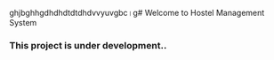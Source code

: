 ghjbghhgdhdhdtdtdhdvvyuvgbc।g# Welcome to Hostel Management System

### This project is under development..